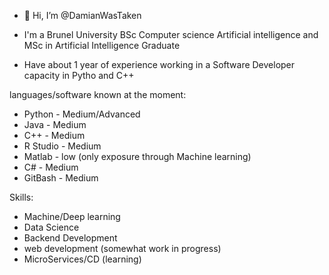- 👋 Hi, I’m @DamianWasTaken

- I'm a Brunel University BSc Computer science Artificial intelligence and MSc in Artificial Intelligence Graduate

- Have about 1 year of experience working in a Software Developer capacity in Pytho and C++
  
languages/software known at the moment:
  - Python - Medium/Advanced
  - Java - Medium
  - C++ - Medium
  - R Studio - Medium
  - Matlab - low (only exposure through Machine learning)
  - C# - Medium
  - GitBash - Medium

Skills:
  - Machine/Deep learning
  - Data Science
  - Backend Development
  - web development (somewhat work in progress)
  - MicroServices/CD (learning)
        
    
  
